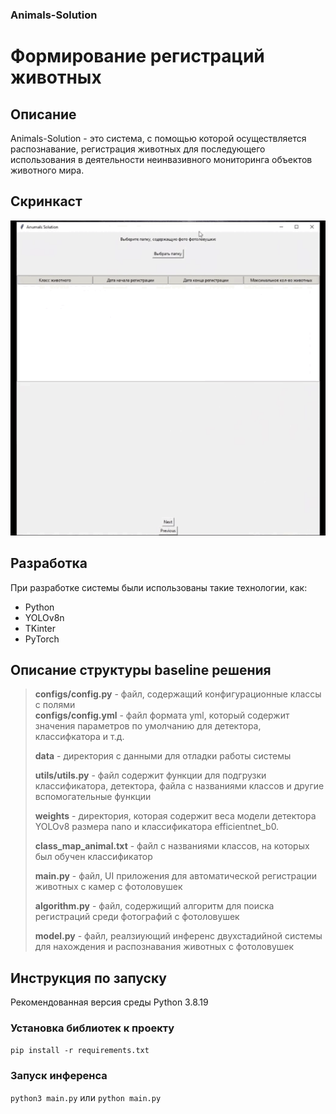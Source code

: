 ### Animals-Solution

# Формирование регистраций животных

## Описание
Animals-Solution - это система, с помощью которой осуществляется распознавание, регистрация животных для последующего использования в деятельности неинвазивного мониторинга объектов животного мира. 

## Скринкаст
![train_batch2521](assets/Uni.gif)

## Разработка
При разработке системы были использованы такие технологии, как:
- Python
- YOLOv8n
- TKinter
- PyTorch

## Описание структуры baseline решения

> **configs/config.py** - файл, содержащий конфигурационные классы с полями \
> **configs/config.yml** - файл формата yml, который содержит значения параметров по умолчанию для детектора, классифкатора и т.д.
> 
> **data** - директория с данными для отладки работы системы
> 
> **utils/utils.py** - файл содержит функции для подгрузки классификатора, детектора, файла с названиями классов и другие вспомогательные функции
> 
> **weights** - директория, которая содержит веса модели детектора YOLOv8 размера nano и классификатора efficientnet_b0.
> 
> **class_map_animal.txt** - файл с названиями классов, на которых был обучен классификатор
> 
> **main.py** - файл, UI приложения для автоматической регистрации животных с камер с фотоловушек 
> 
> **algorithm.py** - файл, содержищий алгоритм для поиска регистраций среди фотографий с фотоловушек 
>
> **model.py** - файл, реалзиующий инференс двухстадийной системы для нахождения и распознавания животных с фотоловушек



## Инструкция по запуску 
Рекомендованная версия среды Python 3.8.19

###  Установка библиотек к проекту
`pip install -r requirements.txt`

###  Запуск инференса
`python3 main.py` или `python main.py`
